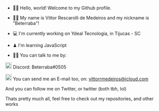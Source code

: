 * 🖖🏼 Hello, world! Welcome to my Github profile.
* 🤘🏼 My name is Vittor Rescarolli de Medeiros and my nickname is "Beterraba"!

* 💻 I'm currently working on Ydeal Tecnologia, in Tijucas - SC 

* ♟ I'm learning JavaScript

* 🐱‍🐉 You can talk to me by:

<img src= "https://user-images.githubusercontent.com/89883547/213500904-fd15710a-d244-4fc6-9128-b0c6d1fced50.png" width= "20" height= "20"/> Discord: Beterraba#0505

<img src= "https://user-images.githubusercontent.com/89883547/213504596-916bef5e-2bcb-4ff9-9ae8-82f2b602c0f5.png" widht= "20" height= "20"/> You can send me an E-mail too, on: vittorrmedeiros@icloud.com

And you can follow me on <a href="https://twitter.com/beterraba___" style="text-decoration: none;">Twitter</a>, or twitter (both tbh, lol)

Thats pretty much all, feel free to check out my repositories, and other works
